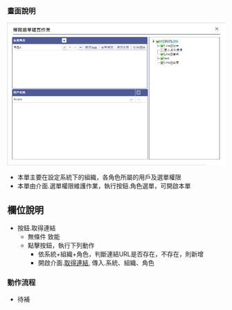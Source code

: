 ### <div id="view">畫面說明</div>

![表單畫面]

* 本單主要在設定系統下的組織，各角色所屬的用戶及選單權限
* 本單由介面.選單權限維護作業，執行按鈕.角色選單，可開啟本單

## <div id="object-desc">欄位說明</div>

* 按鈕.取得連結
    * 無條件 致能
    * 點擊按鈕，執行下列動作
        * 依系統+組織+角色，判斷連結URL是否存在，不存在，則新增
        * 開啟介面.[取得連結][link_getRoleURL], 傳入.系統、組織、角色



### <div id="action">動作流程</div>

* <ps>待補</ps>


[表單畫面]:attachment/role_of_people_set.png "表單畫面"
[link_getRoleURL]:{3}/RTE/SITE/getRoleURL/README
